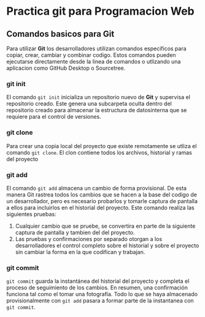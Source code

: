 # Practica git para Programacion Web

## Comandos basicos para Git

Para utilizar **Git** los desarrolladores utilizan comandos especificos para copiar, crear, cambiar y combinar codigo. 
Estos comandos pueden ejecutarse directamente desde la linea de comandos o utlizando una aplicacion como GitHub Desktop 
o Sourcetree.

### git init

El comando `git init` inicializa un repositorio nuevo de **Git** y supervisa el repositorio creado.
Este genera una subcarpeta oculta dentro del repositorio creado para almacenar la estructura de datosinterna que se 
requiere para el control de versiones.

### git clone

Para crear una copia local del proyecto que existe remotamente se utliza el comando `git clone`. El clon contiene
todos los archivos, historial y ramas del proyecto

### git add

El comando `git add` almacena un cambio de forma provisional. De esta manera Git rastrea todos los cambios que se
hacen a la base del codigo de un desarrollador, pero es necesario probarlos y tomarle captura de pantalla a ellos
para incluirlos en el historial del proyecto. Este comando realiza las siguientes pruebas:

1. Cualquier cambio que se pruebe, se convertira en parte de la siguiente captura de pantalla y tambien del
   del proyecto.
2. Las pruebas y confirmaciones por separado otorgan a los desarrolladores el control completo sobre el historial
   y sobre el proyecto sin cambiar la forma en la que codifican y trabajan.

### git commit

`git commit` guarda la instantánea del historial del proyecto y completa el proceso de seguimiento de los cambios.
En resumen, una confirmación funciona tal como el tomar una fotografía. Todo lo que se haya almacenado 
provisionalmente con `git add` pasara a formar parte de la instantanea con `git commit`.
